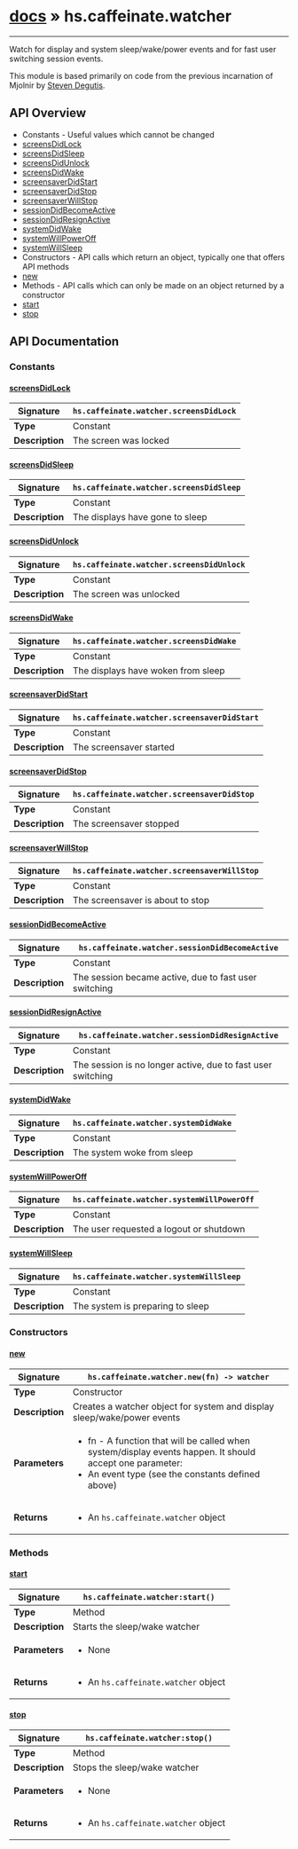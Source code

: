 # [docs](index.md) » hs.caffeinate.watcher
---

Watch for display and system sleep/wake/power events
and for fast user switching session events.

This module is based primarily on code from the previous incarnation of Mjolnir by [Steven Degutis](https://github.com/sdegutis/).

## API Overview
* Constants - Useful values which cannot be changed
 * [screensDidLock](#screensdidlock)
 * [screensDidSleep](#screensdidsleep)
 * [screensDidUnlock](#screensdidunlock)
 * [screensDidWake](#screensdidwake)
 * [screensaverDidStart](#screensaverdidstart)
 * [screensaverDidStop](#screensaverdidstop)
 * [screensaverWillStop](#screensaverwillstop)
 * [sessionDidBecomeActive](#sessiondidbecomeactive)
 * [sessionDidResignActive](#sessiondidresignactive)
 * [systemDidWake](#systemdidwake)
 * [systemWillPowerOff](#systemwillpoweroff)
 * [systemWillSleep](#systemwillsleep)
* Constructors - API calls which return an object, typically one that offers API methods
 * [new](#new)
* Methods - API calls which can only be made on an object returned by a constructor
 * [start](#start)
 * [stop](#stop)

## API Documentation

### Constants

#### [screensDidLock](#screensdidlock)
| <span style="text-align: left;">**Signature**</span> | <span style="text-align: left;">`hs.caffeinate.watcher.screensDidLock` </span>                                                |
| -----------------------------------------------------|---------------------------------------------------------------------------------------------------------|
| **Type**                                             | Constant                                                                                         |
| **Description**                                      | The screen was locked                                                                                         |

#### [screensDidSleep](#screensdidsleep)
| <span style="text-align: left;">**Signature**</span> | <span style="text-align: left;">`hs.caffeinate.watcher.screensDidSleep` </span>                                                |
| -----------------------------------------------------|---------------------------------------------------------------------------------------------------------|
| **Type**                                             | Constant                                                                                         |
| **Description**                                      | The displays have gone to sleep                                                                                         |

#### [screensDidUnlock](#screensdidunlock)
| <span style="text-align: left;">**Signature**</span> | <span style="text-align: left;">`hs.caffeinate.watcher.screensDidUnlock` </span>                                                |
| -----------------------------------------------------|---------------------------------------------------------------------------------------------------------|
| **Type**                                             | Constant                                                                                         |
| **Description**                                      | The screen was unlocked                                                                                         |

#### [screensDidWake](#screensdidwake)
| <span style="text-align: left;">**Signature**</span> | <span style="text-align: left;">`hs.caffeinate.watcher.screensDidWake` </span>                                                |
| -----------------------------------------------------|---------------------------------------------------------------------------------------------------------|
| **Type**                                             | Constant                                                                                         |
| **Description**                                      | The displays have woken from sleep                                                                                         |

#### [screensaverDidStart](#screensaverdidstart)
| <span style="text-align: left;">**Signature**</span> | <span style="text-align: left;">`hs.caffeinate.watcher.screensaverDidStart` </span>                                                |
| -----------------------------------------------------|---------------------------------------------------------------------------------------------------------|
| **Type**                                             | Constant                                                                                         |
| **Description**                                      | The screensaver started                                                                                         |

#### [screensaverDidStop](#screensaverdidstop)
| <span style="text-align: left;">**Signature**</span> | <span style="text-align: left;">`hs.caffeinate.watcher.screensaverDidStop` </span>                                                |
| -----------------------------------------------------|---------------------------------------------------------------------------------------------------------|
| **Type**                                             | Constant                                                                                         |
| **Description**                                      | The screensaver stopped                                                                                         |

#### [screensaverWillStop](#screensaverwillstop)
| <span style="text-align: left;">**Signature**</span> | <span style="text-align: left;">`hs.caffeinate.watcher.screensaverWillStop` </span>                                                |
| -----------------------------------------------------|---------------------------------------------------------------------------------------------------------|
| **Type**                                             | Constant                                                                                         |
| **Description**                                      | The screensaver is about to stop                                                                                         |

#### [sessionDidBecomeActive](#sessiondidbecomeactive)
| <span style="text-align: left;">**Signature**</span> | <span style="text-align: left;">`hs.caffeinate.watcher.sessionDidBecomeActive` </span>                                                |
| -----------------------------------------------------|---------------------------------------------------------------------------------------------------------|
| **Type**                                             | Constant                                                                                         |
| **Description**                                      | The session became active, due to fast user switching                                                                                         |

#### [sessionDidResignActive](#sessiondidresignactive)
| <span style="text-align: left;">**Signature**</span> | <span style="text-align: left;">`hs.caffeinate.watcher.sessionDidResignActive` </span>                                                |
| -----------------------------------------------------|---------------------------------------------------------------------------------------------------------|
| **Type**                                             | Constant                                                                                         |
| **Description**                                      | The session is no longer active, due to fast user switching                                                                                         |

#### [systemDidWake](#systemdidwake)
| <span style="text-align: left;">**Signature**</span> | <span style="text-align: left;">`hs.caffeinate.watcher.systemDidWake` </span>                                                |
| -----------------------------------------------------|---------------------------------------------------------------------------------------------------------|
| **Type**                                             | Constant                                                                                         |
| **Description**                                      | The system woke from sleep                                                                                         |

#### [systemWillPowerOff](#systemwillpoweroff)
| <span style="text-align: left;">**Signature**</span> | <span style="text-align: left;">`hs.caffeinate.watcher.systemWillPowerOff` </span>                                                |
| -----------------------------------------------------|---------------------------------------------------------------------------------------------------------|
| **Type**                                             | Constant                                                                                         |
| **Description**                                      | The user requested a logout or shutdown                                                                                         |

#### [systemWillSleep](#systemwillsleep)
| <span style="text-align: left;">**Signature**</span> | <span style="text-align: left;">`hs.caffeinate.watcher.systemWillSleep` </span>                                                |
| -----------------------------------------------------|---------------------------------------------------------------------------------------------------------|
| **Type**                                             | Constant                                                                                         |
| **Description**                                      | The system is preparing to sleep                                                                                         |

### Constructors

#### [new](#new)
| <span style="text-align: left;">**Signature**</span> | <span style="text-align: left;">`hs.caffeinate.watcher.new(fn) -> watcher` </span>                                                |
| -----------------------------------------------------|---------------------------------------------------------------------------------------------------------|
| **Type**                                             | Constructor                                                                                         |
| **Description**                                      | Creates a watcher object for system and display sleep/wake/power events                                                                                         |
| **Parameters**                                       | <ul><li>fn - A function that will be called when system/display events happen. It should accept one parameter:</li><li> An event type (see the constants defined above)</li></ul> |
| **Returns**                                          | <ul><li>An `hs.caffeinate.watcher` object</li></ul>          |

### Methods

#### [start](#start)
| <span style="text-align: left;">**Signature**</span> | <span style="text-align: left;">`hs.caffeinate.watcher:start()` </span>                                                |
| -----------------------------------------------------|---------------------------------------------------------------------------------------------------------|
| **Type**                                             | Method                                                                                         |
| **Description**                                      | Starts the sleep/wake watcher                                                                                         |
| **Parameters**                                       | <ul><li>None</li></ul> |
| **Returns**                                          | <ul><li>An `hs.caffeinate.watcher` object</li></ul>          |

#### [stop](#stop)
| <span style="text-align: left;">**Signature**</span> | <span style="text-align: left;">`hs.caffeinate.watcher:stop()` </span>                                                |
| -----------------------------------------------------|---------------------------------------------------------------------------------------------------------|
| **Type**                                             | Method                                                                                         |
| **Description**                                      | Stops the sleep/wake watcher                                                                                         |
| **Parameters**                                       | <ul><li>None</li></ul> |
| **Returns**                                          | <ul><li>An `hs.caffeinate.watcher` object</li></ul>          |

